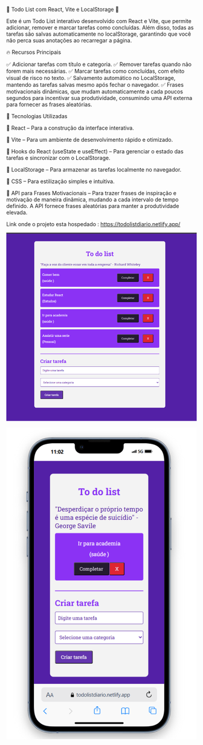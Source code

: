📝 Todo List com React, Vite e LocalStorage 🚀

Este é um Todo List interativo desenvolvido com React e Vite, que permite adicionar, remover e marcar tarefas como concluídas. Além disso, todas as tarefas são salvas automaticamente no localStorage, garantindo que você não perca suas anotações ao recarregar a página.

🔥 Recursos Principais

✅ Adicionar tarefas com título e categoria.
✅ Remover tarefas quando não forem mais necessárias.
✅ Marcar tarefas como concluídas, com efeito visual de risco no texto.
✅ Salvamento automático no LocalStorage, mantendo as tarefas salvas mesmo após fechar o navegador.
✅ Frases motivacionais dinâmicas, que mudam automaticamente a cada poucos segundos para incentivar sua produtividade, consumindo uma API externa para fornecer as frases aleatórias.

🎨 Tecnologias Utilizadas

🔹 React – Para a construção da interface interativa.

🔹 Vite – Para um ambiente de desenvolvimento rápido e otimizado.

🔹 Hooks do React (useState e useEffect) – Para gerenciar o estado das tarefas e sincronizar com o LocalStorage.

🔹 LocalStorage – Para armazenar as tarefas localmente no navegador.

🔹 CSS – Para estilização simples e intuitiva.

🔹 API para Frases Motivacionais – Para trazer frases de inspiração e motivação de maneira dinâmica, mudando a cada intervalo de tempo definido. A API fornece frases aleatórias para manter a produtividade elevada.

Link onde o projeto esta hospedado : https://todolistdiario.netlify.app/


![Desktop](desktop.png)


![Mobile](mobile.png)

